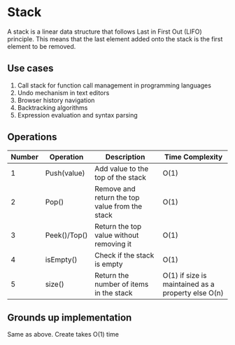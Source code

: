 # Stack

A stack is a linear data structure that follows Last in First Out (LIFO) principle. This means that the last element added onto the stack is the first element to be removed.

## Use cases

1. Call stack for function call management in programming languages
2. Undo mechanism in text editors
3. Browser history navigation
4. Backtracking algorithms
5. Expression evaluation and syntax parsing

## Operations

| Number | Operation | Description | Time Complexity |
| -- | -- | -- | -- |
| 1 | Push(value) | Add value to the top of the stack | O(1) |
| 2 | Pop() | Remove and return the top value from the stack | O(1) |
| 3 | Peek()/Top() | Return the top value without removing it | O(1) |
| 4 | isEmpty() | Check if the stack is empty | O(1) |
| 5 | size() | Return the number of items in the stack | O(1) if size is maintained as a property else O(n) |

## Grounds up implementation 

Same as above. Create takes O(1) time
